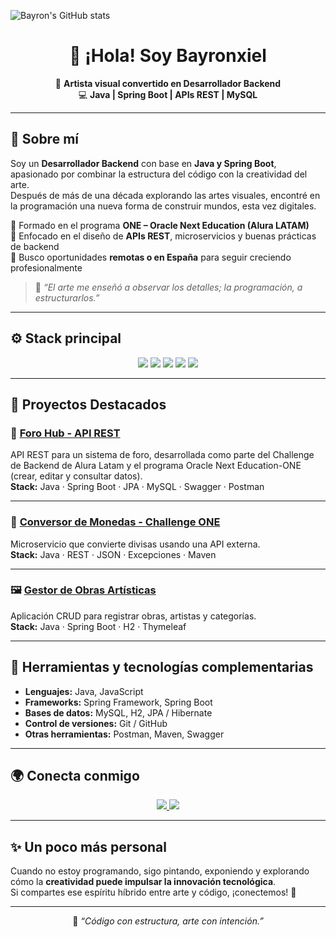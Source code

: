 ![Bayron's GitHub stats](https://github-readme-stats.vercel.app/api?username=bayronxiel&show_icons=true&theme=radical)
<!-- Encabezado con presentación -->
<h1 align="center">👋 ¡Hola! Soy Bayronxiel</h1>

<p align="center">
🎨 <strong>Artista visual convertido en Desarrollador Backend</strong>  
<br>
💻 <strong>Java | Spring Boot | APIs REST | MySQL</strong>  
</p>

---

## 🧠 Sobre mí

Soy un **Desarrollador Backend** con base en **Java y Spring Boot**, apasionado por combinar la estructura del código con la creatividad del arte.  
Después de más de una década explorando las artes visuales, encontré en la programación una nueva forma de construir mundos, esta vez digitales.  

🔹 Formado en el programa **ONE – Oracle Next Education (Alura LATAM)**  
🔹 Enfocado en el diseño de **APIs REST**, microservicios y buenas prácticas de backend  
🔹 Busco oportunidades **remotas o en España** para seguir creciendo profesionalmente  

> 💬 *“El arte me enseñó a observar los detalles; la programación, a estructurarlos.”*

---

## ⚙️ Stack principal

<p align="center">
  <img src="https://img.shields.io/badge/Java-F89820?style=for-the-badge&logo=openjdk&logoColor=white" />
  <img src="https://img.shields.io/badge/Spring%20Boot-6DB33F?style=for-the-badge&logo=springboot&logoColor=white" />
  <img src="https://img.shields.io/badge/MySQL-4479A1?style=for-the-badge&logo=mysql&logoColor=white" />
  <img src="https://img.shields.io/badge/Git-F05032?style=for-the-badge&logo=git&logoColor=white" />
  <img src="https://img.shields.io/badge/Postman-FF6C37?style=for-the-badge&logo=postman&logoColor=white" />
</p>

---

## 🚀 Proyectos Destacados

### 🎨 [Foro Hub - API REST](https://github.com/bayronxiel/Foro_hub)
API REST para un sistema de foro, desarrollada como parte del Challenge de Backend de Alura Latam y el programa Oracle Next Education-ONE (crear, editar y consultar datos).  
**Stack:** Java · Spring Boot · JPA · MySQL · Swagger · Postman  

---

### 💱 [Conversor de Monedas - Challenge ONE](https://github.com/bayronxiel/BayronCoin)
Microservicio que convierte divisas usando una API externa.  
**Stack:** Java · REST · JSON · Excepciones · Maven  

---

### 🖼 [Gestor de Obras Artísticas](https://github.com/bayronxiel/gestor-obras)
Aplicación CRUD para registrar obras, artistas y categorías.  
**Stack:** Java · Spring Boot · H2 · Thymeleaf  

---

## 🧩 Herramientas y tecnologías complementarias
- **Lenguajes:** Java, JavaScript  
- **Frameworks:** Spring Framework, Spring Boot  
- **Bases de datos:** MySQL, H2, JPA / Hibernate  
- **Control de versiones:** Git / GitHub  
- **Otras herramientas:** Postman, Maven, Swagger  

---

## 🌍 Conecta conmigo

<p align="center">
  <a href="https://www.linkedin.com/in/bayronxiel/">
    <img src="https://img.shields.io/badge/LinkedIn-Bayron%20Xiel-0A66C2?style=for-the-badge&logo=linkedin&logoColor=white" />
  </a>
  <a href="mailto:bayronxiel@gmail.com">
    <img src="https://img.shields.io/badge/Email-bayronxiel%40gmail.com-D14836?style=for-the-badge&logo=gmail&logoColor=white" />
  </a>
</p>

---

## ✨ Un poco más personal

Cuando no estoy programando, sigo pintando, exponiendo y explorando cómo la **creatividad puede impulsar la innovación tecnológica**.  
Si compartes ese espíritu híbrido entre arte y código, ¡conectemos! 🚀

---

<p align="center">🧩 <em>“Código con estructura, arte con intención.”</em></p>
